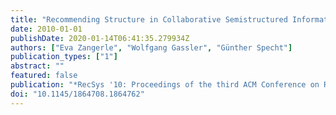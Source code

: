 ```yaml
---
title: "Recommending Structure in Collaborative Semistructured Information Systems"
date: 2010-01-01
publishDate: 2020-01-14T06:41:35.279934Z
authors: ["Eva Zangerle", "Wolfgang Gassler", "Günther Specht"]
publication_types: ["1"]
abstract: ""
featured: false
publication: "*RecSys '10: Proceedings of the third ACM Conference on Recommender systems*"
doi: "10.1145/1864708.1864762"
---
```


